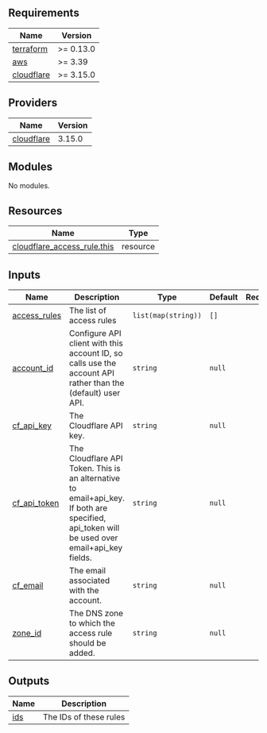 ## Requirements

| Name | Version |
|------|---------|
| <a name="requirement_terraform"></a> [terraform](#requirement\_terraform) | >= 0.13.0 |
| <a name="requirement_aws"></a> [aws](#requirement\_aws) | >= 3.39 |
| <a name="requirement_cloudflare"></a> [cloudflare](#requirement\_cloudflare) | >= 3.15.0 |

## Providers

| Name | Version |
|------|---------|
| <a name="provider_cloudflare"></a> [cloudflare](#provider\_cloudflare) | 3.15.0 |

## Modules

No modules.

## Resources

| Name | Type |
|------|------|
| [cloudflare_access_rule.this](https://registry.terraform.io/providers/cloudflare/cloudflare/latest/docs/resources/access_rule) | resource |

## Inputs

| Name | Description | Type | Default | Required |
|------|-------------|------|---------|:--------:|
| <a name="input_access_rules"></a> [access\_rules](#input\_access\_rules) | The list of access rules | `list(map(string))` | `[]` | no |
| <a name="input_account_id"></a> [account\_id](#input\_account\_id) | Configure API client with this account ID, so calls use the account API rather than the (default) user API. | `string` | `null` | no |
| <a name="input_cf_api_key"></a> [cf\_api\_key](#input\_cf\_api\_key) | The Cloudflare API key. | `string` | `null` | no |
| <a name="input_cf_api_token"></a> [cf\_api\_token](#input\_cf\_api\_token) | The Cloudflare API Token. This is an alternative to email+api\_key. If both are specified, api\_token will be used over email+api\_key fields. | `string` | `null` | no |
| <a name="input_cf_email"></a> [cf\_email](#input\_cf\_email) | The email associated with the account. | `string` | `null` | no |
| <a name="input_zone_id"></a> [zone\_id](#input\_zone\_id) | The DNS zone to which the access rule should be added. | `string` | `null` | no |

## Outputs

| Name | Description |
|------|-------------|
| <a name="output_ids"></a> [ids](#output\_ids) | The IDs of these rules |
